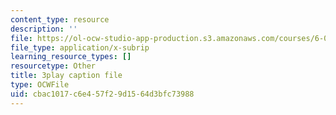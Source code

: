 ```yaml
---
content_type: resource
description: ''
file: https://ol-ocw-studio-app-production.s3.amazonaws.com/courses/6-0001-introduction-to-computer-science-and-programming-in-python-fall-2016/cbac1017c6e457f29d1564d3bfc73988_C_pgH5QhIZ8.vtt
file_type: application/x-subrip
learning_resource_types: []
resourcetype: Other
title: 3play caption file
type: OCWFile
uid: cbac1017-c6e4-57f2-9d15-64d3bfc73988
---
```

